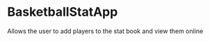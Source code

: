 BasketballStatApp
=================

Allows the user to add players to the stat book and view them online
